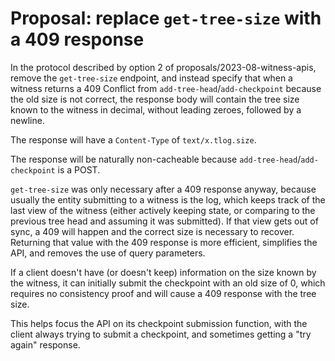 # Proposal: replace `get-tree-size` with a 409 response

In the protocol described by option 2 of proposals/2023-08-witness-apis, remove
the `get-tree-size` endpoint, and instead specify that when a witness returns a
409 Conflict from `add-tree-head`/`add-checkpoint` because the old size is not
correct, the response body will contain the tree size known to the witness in
decimal, without leading zeroes, followed by a newline.

The response will have a `Content-Type` of `text/x.tlog.size`.

The response will be naturally non-cacheable because
`add-tree-head`/`add-checkpoint` is a POST.

`get-tree-size` was only necessary after a 409 response anyway, because usually
the entity submitting to a witness is the log, which keeps track of the last
view of the witness (either actively keeping state, or comparing to the previous
tree head and assuming it was submitted). If that view gets out of sync, a 409
will happen and the correct size is necessary to recover. Returning that value
with the 409 response is more efficient, simplifies the API, and removes the use
of query parameters.

If a client doesn't have (or doesn't keep) information on the size known by the
witness, it can initially submit the checkpoint with an old size of 0, which
requires no consistency proof and will cause a 409 response with the tree size.

This helps focus the API on its checkpoint submission function, with the client
always trying to submit a checkpoint, and sometimes getting a "try again"
response.
